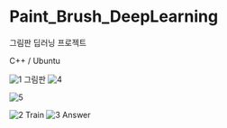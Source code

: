 # Paint_Brush_DeepLearning

그림판 딥러닝 프로젝트

C++ / Ubuntu



![1](https://user-images.githubusercontent.com/99648680/231723158-068f465a-38a4-48fa-b8b1-882dfdab343e.png)
그림판
![4](https://user-images.githubusercontent.com/99648680/231723162-6b84cca5-f41a-483c-9e97-d812af5f0b61.png)

![5](https://user-images.githubusercontent.com/99648680/231723170-10d7246e-a8a3-4301-bf0a-efe913f3c2ea.png)

![2](https://user-images.githubusercontent.com/99648680/231723177-f59b5db8-0dbd-4de3-82f8-7f5eb5e923bd.png)
Train
![3](https://user-images.githubusercontent.com/99648680/231723182-1887b634-7227-4a7c-b533-918e5aa14d69.png)
Answer
